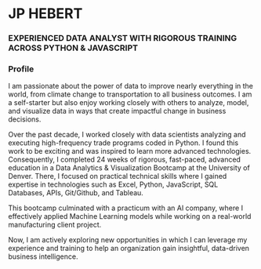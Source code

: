 # JP HEBERT
### EXPERIENCED DATA ANALYST WITH RIGOROUS TRAINING ACROSS PYTHON & JAVASCRIPT
### Profile
I am passionate about the power of data to improve nearly everything in the world, from climate change to transportation to all business outcomes. I am a self-starter but also enjoy working closely with others to analyze, model, and visualize data in ways that create impactful change in business decisions. 

Over the past decade, I worked closely with data scientists analyzing and executing high-frequency trade programs coded in Python. I found this work to be exciting and was inspired to learn more advanced technologies. Consequently, I completed 24 weeks of rigorous, fast-paced, advanced education in a Data Analytics & Visualization Bootcamp at the University of Denver. There, I focused on practical technical skills where I gained expertise in technologies such as Excel, Python, JavaScript, SQL Databases, APIs, Git/Github, and Tableau. 

This bootcamp culminated with a practicum with an AI company, where I effectively applied Machine Learning models while working on a real-world manufacturing client project. 

Now, I am actively exploring new opportunities in which I can leverage my experience and training to help an organization gain insightful, data-driven business intelligence. 
